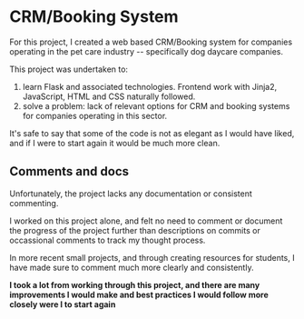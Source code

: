 <h1>CRM/Booking System</h1>

<p>For this project, I created a web based CRM/Booking system for companies operating in the pet care industry -- specifically dog daycare companies.</p>

<p>This project was undertaken to:</p>
<ol>
  <li>learn Flask and associated technologies. Frontend work with Jinja2, JavaScript, HTML and CSS naturally followed.</li>
  <li>solve a problem: lack of relevant options for CRM and booking systems for companies operating in this sector.</li>
</ol>

<p>It's safe to say that some of the code is not as elegant as I would have liked, and if I were to start again it would be much more clean.</p>

<h2>Comments and docs</h2>

Unfortunately, the project lacks any documentation or consistent commenting. 

I worked on this project alone, and felt no need to comment or document the progress of the project further than descriptions on commits or occassional comments to track my thought process.

In more recent small projects, and through creating resources for students, I have made sure to comment much more clearly and consistently.

**I took a lot from working through this project, and there are many improvements I would make and best practices I would follow more closely were I to start again**
